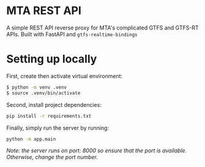 # MTA REST API
A simple REST API reverse proxy for MTA's complicated GTFS and GTFS-RT APIs. Built
with FastAPI and `gtfs-realtime-bindings`

# Setting up locally
First, create then activate virtual environment:

```sh
$ python -m venv .venv
$ source .venv/bin/activate
```

Second, install project dependencies:
```sh
pip install -r requirements.txt
```

Finally, simply run the server by running:

```sh
python -m app.main
```
*Note: the server runs on port: 8000 so ensure that the port is available.
Otherwise, change the port number.*
